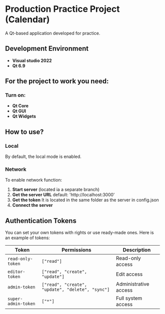 # Production Practice Project (Calendar)
A Qt-based application developed for practice.

## Development Environment
- **Visual studio 2022**
- **Qt 6.9**

## For the project to work you need:
### Turn on:
- **Qt Core**
- **Qt GUI**
- **Qt Widgets**

## How to use?

### Local
By default, the local mode is enabled.

### Network
To enable network function:
1. **Start server** (located ia a separate branch)
2. **Get the server URL** default: 'http://localhost:3000'
3. **Get the token** It is located in the same folder as the server in config.json
4. **Connect the server**

## Authentication Tokens
You can set your own tokens with rights or use ready-made ones. Here is an example of tokens:

| Token | Permissions | Description |
|-------|-------------|-------------|
| `read-only-token` | `["read"]` | Read-only access |
| `editor-token` | `["read", "create", "update"]` | Edit access |
| `admin-token` | `["read", "create", "update", "delete", "sync"]` | Administrative access |
| `super-admin-token` | `["*"]` | Full system access |
